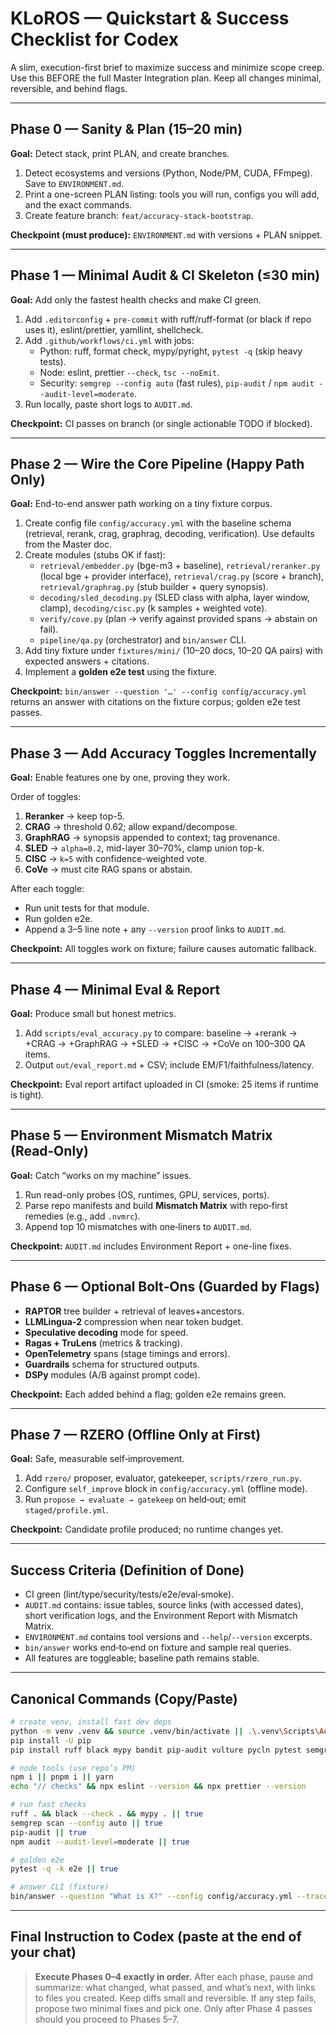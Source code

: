 # KLoROS — Quickstart & Success Checklist for Codex

A slim, execution-first brief to maximize success and minimize scope creep. Use this BEFORE the full Master Integration plan. Keep all changes minimal, reversible, and behind flags.

---

## Phase 0 — Sanity & Plan (15–20 min)
**Goal:** Detect stack, print PLAN, and create branches.

1. Detect ecosystems and versions (Python, Node/PM, CUDA, FFmpeg). Save to `ENVIRONMENT.md`.
2. Print a one-screen PLAN listing: tools you will run, configs you will add, and the exact commands.
3. Create feature branch: `feat/accuracy-stack-bootstrap`.

**Checkpoint (must produce):** `ENVIRONMENT.md` with versions + PLAN snippet.

---

## Phase 1 — Minimal Audit & CI Skeleton (≤30 min)
**Goal:** Add only the fastest health checks and make CI green.

1. Add `.editorconfig` + `pre-commit` with ruff/ruff-format (or black if repo uses it), eslint/prettier, yamllint, shellcheck.
2. Add `.github/workflows/ci.yml` with jobs:
   - Python: ruff, format check, mypy/pyright, `pytest -q` (skip heavy tests).
   - Node: eslint, prettier `--check`, `tsc --noEmit`.
   - Security: `semgrep --config auto` (fast rules), `pip-audit` / `npm audit --audit-level=moderate`.
3. Run locally, paste short logs to `AUDIT.md`.

**Checkpoint:** CI passes on branch (or single actionable TODO if blocked).

---

## Phase 2 — Wire the Core Pipeline (Happy Path Only)
**Goal:** End-to-end answer path working on a tiny fixture corpus.

1. Create config file `config/accuracy.yml` with the baseline schema (retrieval, rerank, crag, graphrag, decoding, verification). Use defaults from the Master doc.
2. Create modules (stubs OK if fast):
   - `retrieval/embedder.py` (bge-m3 + baseline), `retrieval/reranker.py` (local bge + provider interface), `retrieval/crag.py` (score + branch), `retrieval/graphrag.py` (stub builder + query synopsis).
   - `decoding/sled_decoding.py` (SLED class with alpha, layer window, clamp), `decoding/cisc.py` (k samples + weighted vote).
   - `verify/cove.py` (plan → verify against provided spans → abstain on fail).
   - `pipeline/qa.py` (orchestrator) and `bin/answer` CLI.
3. Add tiny fixture under `fixtures/mini/` (10–20 docs, 10–20 QA pairs) with expected answers + citations.
4. Implement a **golden e2e test** using the fixture.

**Checkpoint:** `bin/answer --question '…' --config config/accuracy.yml` returns an answer with citations on the fixture corpus; golden e2e test passes.

---

## Phase 3 — Add Accuracy Toggles Incrementally
**Goal:** Enable features one by one, proving they work.

Order of toggles:
1) **Reranker** → keep top-5.
2) **CRAG** → threshold 0.62; allow expand/decompose.
3) **GraphRAG** → synopsis appended to context; tag provenance.
4) **SLED** → `alpha=0.2`, mid-layer 30–70%, clamp union top-k.
5) **CISC** → `k=5` with confidence-weighted vote.
6) **CoVe** → must cite RAG spans or abstain.

After each toggle:
- Run unit tests for that module.
- Run golden e2e.
- Append a 3–5 line note + any `--version` proof links to `AUDIT.md`.

**Checkpoint:** All toggles work on fixture; failure causes automatic fallback.

---

## Phase 4 — Minimal Eval & Report
**Goal:** Produce small but honest metrics.

1. Add `scripts/eval_accuracy.py` to compare: baseline → +rerank → +CRAG → +GraphRAG → +SLED → +CISC → +CoVe on 100–300 QA items.
2. Output `out/eval_report.md` + CSV; include EM/F1/faithfulness/latency.

**Checkpoint:** Eval report artifact uploaded in CI (smoke: 25 items if runtime is tight).

---

## Phase 5 — Environment Mismatch Matrix (Read‑Only)
**Goal:** Catch “works on my machine” issues.

1. Run read-only probes (OS, runtimes, GPU, services, ports).
2. Parse repo manifests and build **Mismatch Matrix** with repo‑first remedies (e.g., add `.nvmrc`).
3. Append top 10 mismatches with one‑liners to `AUDIT.md`.

**Checkpoint:** `AUDIT.md` includes Environment Report + one-line fixes.

---

## Phase 6 — Optional Bolt‑Ons (Guarded by Flags)
- **RAPTOR** tree builder + retrieval of leaves+ancestors.
- **LLMLingua‑2** compression when near token budget.
- **Speculative decoding** mode for speed.
- **Ragas + TruLens** (metrics & tracking).
- **OpenTelemetry** spans (stage timings and errors).
- **Guardrails** schema for structured outputs.
- **DSPy** modules (A/B against prompt code).

**Checkpoint:** Each added behind a flag; golden e2e remains green.

---

## Phase 7 — RZERO (Offline Only at First)
**Goal:** Safe, measurable self‑improvement.

1. Add `rzero/` proposer, evaluator, gatekeeper, `scripts/rzero_run.py`.
2. Configure `self_improve` block in `config/accuracy.yml` (offline mode).
3. Run `propose → evaluate → gatekeep` on held‑out; emit `staged/profile.yml`.

**Checkpoint:** Candidate profile produced; no runtime changes yet.

---

## Success Criteria (Definition of Done)
- CI green (lint/type/security/tests/e2e/eval‑smoke).
- `AUDIT.md` contains: issue tables, source links (with accessed dates), short verification logs, and the Environment Report with Mismatch Matrix.
- `ENVIRONMENT.md` contains tool versions and `--help`/`--version` excerpts.
- `bin/answer` works end‑to‑end on fixture and sample real queries.
- All features are toggleable; baseline path remains stable.

---

## Canonical Commands (Copy/Paste)
```bash
# create venv, install fast dev deps
python -m venv .venv && source .venv/bin/activate || .\.venv\Scripts\Activate.ps1
pip install -U pip
pip install ruff black mypy bandit pip-audit vulture pycln pytest semgrep

# node tools (use repo’s PM)
npm i || pnpm i || yarn
echo "// checks" && npx eslint --version && npx prettier --version

# run fast checks
ruff . && black --check . && mypy . || true
semgrep scan --config auto || true
pip-audit || true
npm audit --audit-level=moderate || true

# golden e2e
pytest -q -k e2e || true

# answer CLI (fixture)
bin/answer --question "What is X?" --config config/accuracy.yml --trace out/trace.json --mode e2e
```

---

## Final Instruction to Codex (paste at the end of your chat)
> **Execute Phases 0–4 exactly in order.** After each phase, pause and summarize: what changed, what passed, and what’s next, with links to files you created. Keep diffs small and reversible. If any step fails, propose two minimal fixes and pick one. Only after Phase 4 passes should you proceed to Phases 5–7.

